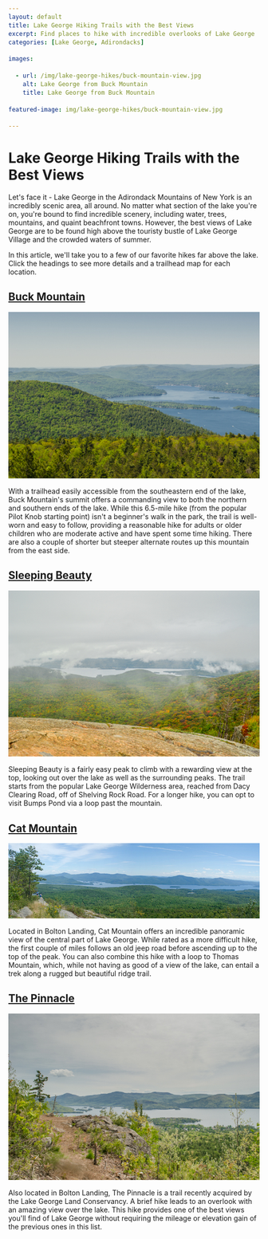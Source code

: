 ```yaml
---
layout: default
title: Lake George Hiking Trails with the Best Views 
excerpt: Find places to hike with incredible overlooks of Lake George
categories: [Lake George, Adirondacks]

images:

  - url: /img/lake-george-hikes/buck-mountain-view.jpg
    alt: Lake George from Buck Mountain 
    title: Lake George from Buck Mountain 

featured-image: img/lake-george-hikes/buck-mountain-view.jpg

---
```


<h1>Lake George Hiking Trails with the Best Views</h1>

<p>Let's face it - Lake George in the Adirondack Mountains of New York is an incredibly scenic area, all around. No matter what section of the lake you're on, you're bound to find incredible scenery, including water, trees, mountains, and quaint beachfront towns. However, the best views of Lake George are to be found high above the touristy bustle of Lake George Village and the crowded waters of summer.</p> 

<p>In this article, we'll take you to a few of our favorite hikes far above the lake. Click the headings to see more details and a trailhead map for each location.</p>

<h2><a href="http://newyorktrailheads.com/2016/04/02/Buck-Mountain.html" class="headinglink">Buck Mountain</a></h2>

<a href="http://newyorktrailheads.com/2016/04/02/Buck-Mountain.html"><img class="pure-img-responsive" src="/img/lake-george-hikes/buck-mountain-view.jpg"></a>

<p>With a trailhead easily accessible from the southeastern end of the lake, Buck Mountain's summit offers a commanding view to both the northern and southern ends of the lake. While this 6.5-mile hike (from the popular Pilot Knob starting point) isn't a beginner's walk in the park, the trail is well-worn and easy to follow, providing a reasonable hike for adults or older children who are moderate active and have spent some time hiking. There are also a couple of shorter but steeper alternate routes up this mountain from the east side.</p>

<h2><a href="http://newyorktrailheads.com/2016/04/24/Sleeping-Beauty-Mountain.html" class="headinglink">Sleeping Beauty</a></h2>

<a href="http://newyorktrailheads.com/2016/04/24/Sleeping-Beauty-Mountain.html"><img class="pure-img-responsive" src="/img/lake-george-hikes/sleeping-beauty-lake-george-view.jpg"></a>

<p>Sleeping Beauty is a fairly easy peak to climb with a rewarding view at the top, looking out over the lake as well as the surrounding peaks. The trail starts from the popular Lake George Wilderness area, reached from Dacy Clearing Road, off of Shelving Rock Road. For a longer hike, you can opt to visit Bumps Pond via a loop past the mountain.</p>

<h2><a href="http://newyorktrailheads.com/2016/08/13/Cat-and-Thomas-Mountains.html" class="headinglink">Cat Mountain</a></h2>

<a href="http://newyorktrailheads.com/2016/08/13/Cat-and-Thomas-Mountains.html"><img class="pure-img-responsive" src="/img/lake-george-hikes/cat-mountain-panorama.jpg"></a>

<p>Located in Bolton Landing, Cat Mountain offers an incredible panoramic view of the central part of Lake George. While rated as a more difficult hike, the first couple of miles follows an old jeep road before ascending up to the top of the peak. You can also combine this hike with a loop to Thomas Mountain, which, while not having as good of a view of the lake, can entail a trek along a rugged but beautiful ridge trail.</p>

<h2><a href="http://newyorktrailheads.com/2016/07/02/The-Pinnacle.html" class="headinglink">The Pinnacle</a></h2>

<a href="http://newyorktrailheads.com/2016/07/02/The-Pinnacle.html"><img class="pure-img-responsive" src="/img/lake-george-hikes/pinnacle-lake-george-view.jpg"></a>

<p>Also located in Bolton Landing, The Pinnacle is a trail recently acquired by the Lake George Land Conservancy. A brief hike leads to an overlook with an amazing view over the lake. This hike provides one of the best views you'll find of Lake George without requiring the mileage or elevation gain of the previous ones in this list.</p> 

